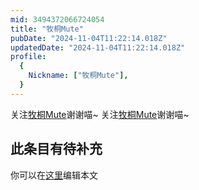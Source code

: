 ```yaml
---
mid: 3494372066724054
title: "牧桐Mute"
pubDate: "2024-11-04T11:22:14.018Z"
updatedDate: "2024-11-04T11:22:14.018Z"
profile:
  {
    Nickname: ["牧桐Mute"],
  }
---
```


关注[牧桐Mute](https://space.bilibili.com/3494372066724054)谢谢喵~ 关注[牧桐Mute](https://space.bilibili.com/3494372066724054)谢谢喵~

## 此条目有待补充
你可以在[这里](https://github.com/Yuhanawa/VTuber.ICU-Content/edit/master/v/牧桐Mute/index.md)编辑本文
